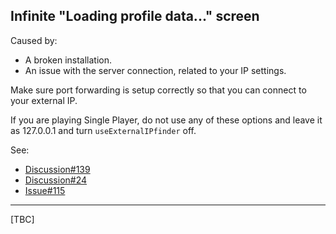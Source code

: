 
## Infinite "Loading profile data..." screen

Caused by: 
- A broken installation.
- An issue with the server connection, related to your IP settings.

Make sure port forwarding is setup correctly so that you can connect to your external IP.

If you are playing Single Player, do not use any of these options and leave it as 127.0.0.1 and turn `useExternalIPfinder` off.

See: 
- [Discussion#139](https://github.com/paulov-t/SIT.Core/discussions/139)
- [Discussion#24](https://github.com/paulov-t/SIT.Core/discussions/24)
- [Issue#115](https://github.com/paulov-t/SIT.Core/issues/115)

---

[TBC]
